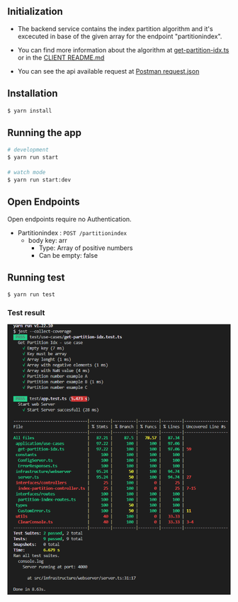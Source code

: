 ## Initialization
- The backend service contains the index partition algorithm and it's excecuted in base of the given array for the endpoint "partitionindex".

- You can find more information about the algorithm at [get-partition-idx.ts](./src\application\use-cases\get-partition-idx.ts) or in the [CLIENT README.md](../client/README.md)

- You can see the api available request at [Postman request.json](./algorithm-optimization-test-2.postman_collection.json)

## Installation

```bash
$ yarn install
```

## Running the app

```bash
# development
$ yarn run start

# watch mode
$ yarn run start:dev
```

## Open Endpoints

Open endpoints require no Authentication.

* Partitionindex : `POST /partitionindex`
    - body key: arr
        - Type: Array of positive numbers
        - Can be empty: false

## Running test

```bash
$ yarn run test
```
### Test result
![test-result](./repository/test-result.png)


